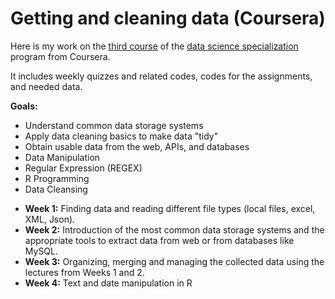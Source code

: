 Getting and cleaning data (Coursera)
======


Here is my work on the [third course](https://www.coursera.org/learn/r-programming) of the [data science specialization](https://www.coursera.org/specializations/jhu-data-science#courses) program from Coursera.

It includes weekly quizzes and related codes, codes for the assignments, and needed data.

**Goals:**
* Understand common data storage systems
* Apply data cleaning basics to make data "tidy"
* Obtain usable data from the web, APIs, and databases
* Data Manipulation
* Regular Expression (REGEX)
* R Programming
* Data Cleansing

- **Week 1:** Finding data and reading different file types (local files, excel, XML, Json).
- **Week 2:** Introduction of the most common data storage systems and the appropriate tools to extract data from web or from databases like MySQL.
- **Week 3:** Organizing, merging and managing the collected data using the lectures from Weeks 1 and 2.
- **Week 4:** Text and date manipulation in R




